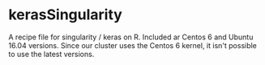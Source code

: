 # kerasSingularity
A recipe file for singularity / keras on R. Included ar Centos 6 and Ubuntu 16.04 versions. Since our cluster uses the Centos 6 kernel, it isn't possible to use the latest versions.

